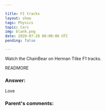 ```yaml
---

title: F1 tracks
layout: show
tags: Physics
topic: Cars
img: blank.png
date: 2020-07-28 00:00:00 UTC
pending: false

---
```


Watch the ChainBear on Herman Tilke F1 tracks.

READMORE

### Answer:

Love

### Parent's comments:

